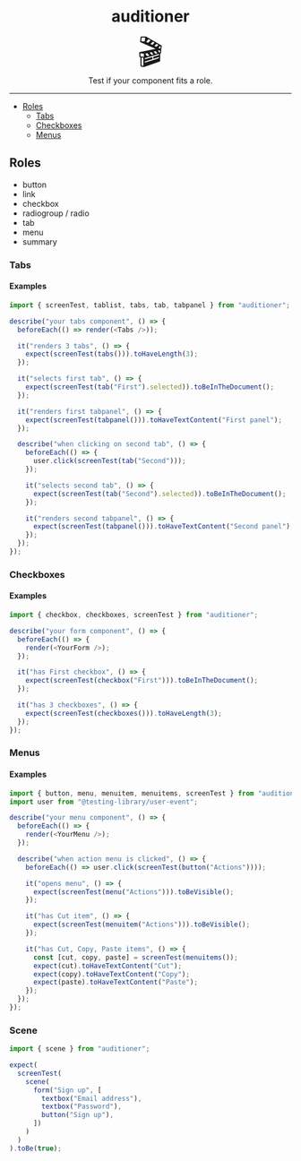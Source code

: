 <div align="center">
<h1>auditioner</h1>

<p style="font-size: 400%; line-height: 1; margin: 0">🎬</p>

<p>Test if your component fits a role.</p>

</div>

---

<!-- START doctoc generated TOC please keep comment here to allow auto update -->
<!-- DON'T EDIT THIS SECTION, INSTEAD RE-RUN doctoc TO UPDATE -->

- [Roles](#roles)
  - [Tabs](#tabs)
  - [Checkboxes](#checkboxes)
  - [Menus](#menus)

<!-- END doctoc generated TOC please keep comment here to allow auto update -->

## Roles

- button
- link
- checkbox
- radiogroup / radio
- tab
- menu
- summary

### Tabs

#### Examples

```ts
import { screenTest, tablist, tabs, tab, tabpanel } from "auditioner";

describe("your tabs component", () => {
  beforeEach(() => render(<Tabs />));

  it("renders 3 tabs", () => {
    expect(screenTest(tabs())).toHaveLength(3);
  });

  it("selects first tab", () => {
    expect(screenTest(tab("First").selected)).toBeInTheDocument();
  });

  it("renders first tabpanel", () => {
    expect(screenTest(tabpanel())).toHaveTextContent("First panel");
  });

  describe("when clicking on second tab", () => {
    beforeEach(() => {
      user.click(screenTest(tab("Second")));
    });

    it("selects second tab", () => {
      expect(screenTest(tab("Second").selected)).toBeInTheDocument();
    });

    it("renders second tabpanel", () => {
      expect(screenTest(tabpanel())).toHaveTextContent("Second panel");
    });
  });
});
```

### Checkboxes

#### Examples

```ts
import { checkbox, checkboxes, screenTest } from "auditioner";

describe("your form component", () => {
  beforeEach(() => {
    render(<YourForm />);
  });

  it("has First checkbox", () => {
    expect(screenTest(checkbox("First"))).toBeInTheDocument();
  });

  it("has 3 checkboxes", () => {
    expect(screenTest(checkboxes())).toHaveLength(3);
  });
});
```

### Menus

#### Examples

```ts
import { button, menu, menuitem, menuitems, screenTest } from "auditioner";
import user from "@testing-library/user-event";

describe("your menu component", () => {
  beforeEach(() => {
    render(<YourMenu />);
  });

  describe("when action menu is clicked", () => {
    beforeEach(() => user.click(screenTest(button("Actions"))));

    it("opens menu", () => {
      expect(screenTest(menu("Actions"))).toBeVisible();
    });

    it("has Cut item", () => {
      expect(screenTest(menuitem("Actions"))).toBeVisible();
    });

    it("has Cut, Copy, Paste items", () => {
      const [cut, copy, paste] = screenTest(menuitems());
      expect(cut).toHaveTextContent("Cut");
      expect(copy).toHaveTextContent("Copy");
      expect(paste).toHaveTextContent("Paste");
    });
  });
});
```

### Scene

```ts
import { scene } from "auditioner";

expect(
  screenTest(
    scene(
      form("Sign up", [
        textbox("Email address"),
        textbox("Password"),
        button("Sign up"),
      ])
    )
  )
).toBe(true);
```
